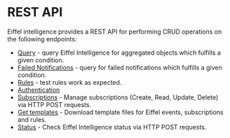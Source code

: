 # REST API

Eiffel intelligence provides a REST API for performing CRUD operations on
the following endpoints:

* [Query](query-aggregated-objects.md) - query Eiffel Intelligence for aggregated objects which fulfills a given condition.
* [Failed Notifications](failed-notifications.md) - query for failed notifications which fulfills a given condition.
* [Rules](running-rules-on-objects.md) - test rules work as expected.
* [Authentication](authentication.md)
* [Subscriptions](subscription-API.md) - Manage subscriptions (Create, Read, Update, Delete) via HTTP POST requests.
* [Get templates](templates.md) - Download template files for Eiffel events, subscriptions and rules.
* [Status](status.md) - Check Eiffel Intelligence status via HTTP POST requests.
